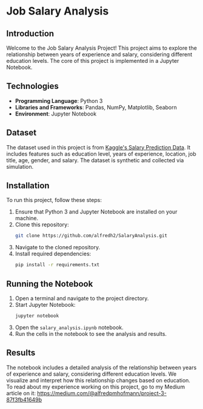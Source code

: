 # Job Salary Analysis

## Introduction
Welcome to the Job Salary Analysis Project! This project aims to explore the relationship between years of experience and salary, considering different education levels. The core of this project is implemented in a Jupyter Notebook.

## Technologies
- **Programming Language**: Python 3
- **Libraries and Frameworks**: Pandas, NumPy, Matplotlib, Seaborn
- **Environment**: Jupyter Notebook

## Dataset
The dataset used in this project is from [Kaggle's Salary Prediction Data](https://www.kaggle.com/datasets/mrsimple07/salary-prediction-data/data). It includes features such as education level, years of experience, location, job title, age, gender, and salary. The dataset is synthetic and collected via simulation.

## Installation
To run this project, follow these steps:

1. Ensure that Python 3 and Jupyter Notebook are installed on your machine.
2. Clone this repository:
   ```bash
   git clone https://github.com/alfredh2/SalaryAnalysis.git
   ```
3. Navigate to the cloned repository.
4. Install required dependencies:
   ```bash
   pip install -r requirements.txt
   ```

## Running the Notebook
1. Open a terminal and navigate to the project directory.
2. Start Jupyter Notebook:
   ```bash
   jupyter notebook
   ```
3. Open the `salary_analysis.ipynb` notebook.
4. Run the cells in the notebook to see the analysis and results.

## Results
The notebook includes a detailed analysis of the relationship between years of experience and salary, considering different education levels. We visualize and interpret how this relationship changes based on education. To read about my experience working on this project, go to my Medium article on it: https://medium.com/@alfredpmhofmann/project-3-87f3fb41649b
